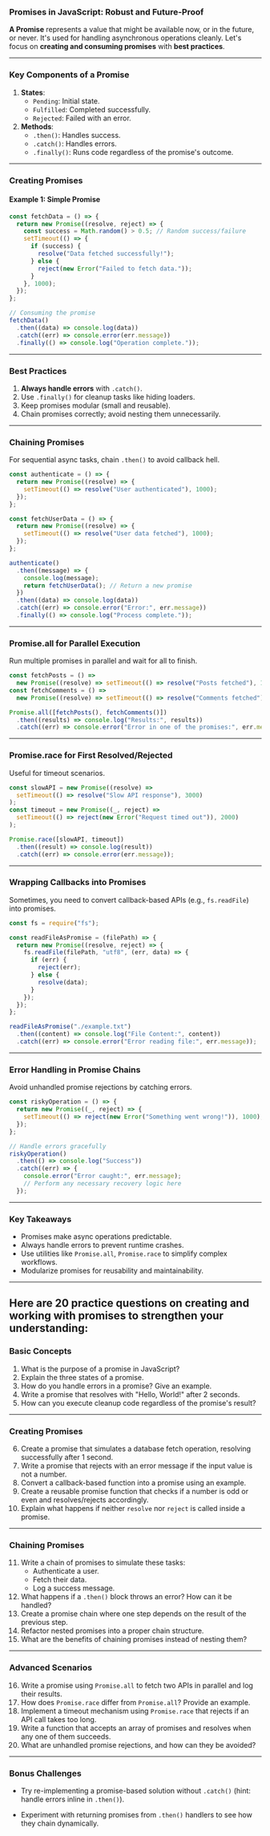 ### Promises in JavaScript: Robust and Future-Proof

**A Promise** represents a value that might be available now, or in the future, or never. It's used for handling asynchronous operations cleanly. Let's focus on **creating and consuming promises** with **best practices**.

---

### **Key Components of a Promise**

1. **States**:
   - `Pending`: Initial state.
   - `Fulfilled`: Completed successfully.
   - `Rejected`: Failed with an error.
2. **Methods**:
   - `.then()`: Handles success.
   - `.catch()`: Handles errors.
   - `.finally()`: Runs code regardless of the promise's outcome.

---

### **Creating Promises**

#### **Example 1: Simple Promise**

```javascript
const fetchData = () => {
  return new Promise((resolve, reject) => {
    const success = Math.random() > 0.5; // Random success/failure
    setTimeout(() => {
      if (success) {
        resolve("Data fetched successfully!");
      } else {
        reject(new Error("Failed to fetch data."));
      }
    }, 1000);
  });
};

// Consuming the promise
fetchData()
  .then((data) => console.log(data))
  .catch((err) => console.error(err.message))
  .finally(() => console.log("Operation complete."));
```

---

### **Best Practices**

1. **Always handle errors** with `.catch()`.
2. Use `.finally()` for cleanup tasks like hiding loaders.
3. Keep promises modular (small and reusable).
4. Chain promises correctly; avoid nesting them unnecessarily.

---

### **Chaining Promises**

For sequential async tasks, chain `.then()` to avoid callback hell.

```javascript
const authenticate = () => {
  return new Promise((resolve) => {
    setTimeout(() => resolve("User authenticated"), 1000);
  });
};

const fetchUserData = () => {
  return new Promise((resolve) => {
    setTimeout(() => resolve("User data fetched"), 1000);
  });
};

authenticate()
  .then((message) => {
    console.log(message);
    return fetchUserData(); // Return a new promise
  })
  .then((data) => console.log(data))
  .catch((err) => console.error("Error:", err.message))
  .finally(() => console.log("Process complete."));
```

---

### **Promise.all for Parallel Execution**

Run multiple promises in parallel and wait for all to finish.

```javascript
const fetchPosts = () =>
  new Promise((resolve) => setTimeout(() => resolve("Posts fetched"), 1000));
const fetchComments = () =>
  new Promise((resolve) => setTimeout(() => resolve("Comments fetched"), 1500));

Promise.all([fetchPosts(), fetchComments()])
  .then((results) => console.log("Results:", results))
  .catch((err) => console.error("Error in one of the promises:", err.message));
```

---

### **Promise.race for First Resolved/Rejected**

Useful for timeout scenarios.

```javascript
const slowAPI = new Promise((resolve) =>
  setTimeout(() => resolve("Slow API response"), 3000)
);
const timeout = new Promise((_, reject) =>
  setTimeout(() => reject(new Error("Request timed out")), 2000)
);

Promise.race([slowAPI, timeout])
  .then((result) => console.log(result))
  .catch((err) => console.error(err.message));
```

---

### **Wrapping Callbacks into Promises**

Sometimes, you need to convert callback-based APIs (e.g., `fs.readFile`) into promises.

```javascript
const fs = require("fs");

const readFileAsPromise = (filePath) => {
  return new Promise((resolve, reject) => {
    fs.readFile(filePath, "utf8", (err, data) => {
      if (err) {
        reject(err);
      } else {
        resolve(data);
      }
    });
  });
};

readFileAsPromise("./example.txt")
  .then((content) => console.log("File Content:", content))
  .catch((err) => console.error("Error reading file:", err.message));
```

---

### **Error Handling in Promise Chains**

Avoid unhandled promise rejections by catching errors.

```javascript
const riskyOperation = () => {
  return new Promise((_, reject) => {
    setTimeout(() => reject(new Error("Something went wrong!")), 1000);
  });
};

// Handle errors gracefully
riskyOperation()
  .then(() => console.log("Success"))
  .catch((err) => {
    console.error("Error caught:", err.message);
    // Perform any necessary recovery logic here
  });
```

---

### **Key Takeaways**

- Promises make async operations predictable.
- Always handle errors to prevent runtime crashes.
- Use utilities like `Promise.all`, `Promise.race` to simplify complex workflows.
- Modularize promises for reusability and maintainability.

---

## Here are 20 practice questions on creating and working with promises to strengthen your understanding:

### **Basic Concepts**

1. What is the purpose of a promise in JavaScript?
2. Explain the three states of a promise.
3. How do you handle errors in a promise? Give an example.
4. Write a promise that resolves with "Hello, World!" after 2 seconds.
5. How can you execute cleanup code regardless of the promise's result?

---

### **Creating Promises**

6. Create a promise that simulates a database fetch operation, resolving successfully after 1 second.
7. Write a promise that rejects with an error message if the input value is not a number.
8. Convert a callback-based function into a promise using an example.
9. Create a reusable promise function that checks if a number is odd or even and resolves/rejects accordingly.
10. Explain what happens if neither `resolve` nor `reject` is called inside a promise.

---

### **Chaining Promises**

11. Write a chain of promises to simulate these tasks:
    - Authenticate a user.
    - Fetch their data.
    - Log a success message.
12. What happens if a `.then()` block throws an error? How can it be handled?
13. Create a promise chain where one step depends on the result of the previous step.
14. Refactor nested promises into a proper chain structure.
15. What are the benefits of chaining promises instead of nesting them?

---

### **Advanced Scenarios**

16. Write a promise using `Promise.all` to fetch two APIs in parallel and log their results.
17. How does `Promise.race` differ from `Promise.all`? Provide an example.
18. Implement a timeout mechanism using `Promise.race` that rejects if an API call takes too long.
19. Write a function that accepts an array of promises and resolves when any one of them succeeds.
20. What are unhandled promise rejections, and how can they be avoided?

---

### **Bonus Challenges**

- Try re-implementing a promise-based solution without `.catch()` (hint: handle errors inline in `.then()`).

- Experiment with returning promises from `.then()` handlers to see how they chain dynamically.
